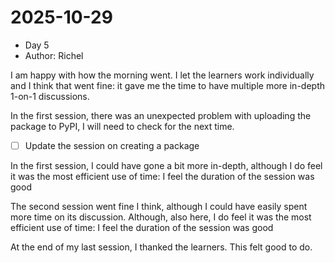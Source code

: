 # 2025-10-29

- Day 5
- Author: Richel

I am happy with how the morning went.
I let the learners work individually and I think that went fine:
it gave me the time to have multiple more in-depth 1-on-1 discussions.

In the first session, there was an unexpected problem
with uploading the package
to PyPI, I will need to check for the next time.

- [ ] Update the session on creating a package

In the first session, I could have gone a bit more in-depth,
although I do feel it was the most efficient use of time:
I feel the duration of the session was good

The second session went fine I think,
although I could have easily spent more time on its discussion.
Although, also here, I do feel it was the most efficient use of time:
I feel the duration of the session was good

At the end of my last session, I thanked the learners.
This felt good to do.

